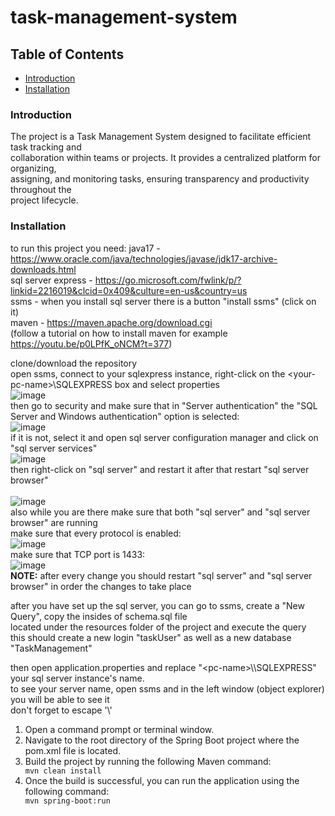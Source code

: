 # task-management-system


## Table of Contents

- [Introduction](#introduction)
- [Installation](#installation)

### Introduction <a id="introduction"></a>
The project is a Task Management System designed to facilitate efficient task tracking and<br>
collaboration within teams or projects. It provides a centralized platform for organizing, <br>
assigning, and monitoring tasks, ensuring transparency and productivity throughout the<br>
project lifecycle.
### Installation <a id="installation"></a>
to run this project you need:
java17 - https://www.oracle.com/java/technologies/javase/jdk17-archive-downloads.html <br>
sql server express - https://go.microsoft.com/fwlink/p/?linkid=2216019&clcid=0x409&culture=en-us&country=us <br>
ssms - when you install sql server there is a button "install ssms" (click on it) <br>
maven - https://maven.apache.org/download.cgi <br>
(follow a tutorial on how to install maven for example https://youtu.be/p0LPfK_oNCM?t=377)<br>

clone/download the repository<br>
open ssms, connect to your sqlexpress instance, right-click on the \<your-pc-name\>\\SQLEXPRESS box and select properties <br>
![image](https://github.com/mvatanasov18/task-management-system/assets/54852701/b52483dd-5eec-4769-8a06-2fc147f0e820)
<br>
then go to security and make sure that in "Server authentication" the "SQL Server and Windows authentication" option is selected:<br>
![image](https://github.com/mvatanasov18/task-management-system/assets/54852701/cd707c7f-7a38-4ca7-95b1-e856cc24e52a)
<br>if it is not, select it and open sql server configuration manager and click on "sql server services"<br>
![image](https://github.com/mvatanasov18/task-management-system/assets/54852701/c7c2cafe-d1b8-4424-ad98-da29b86a4878)
<br>
then right-click on "sql server" and restart it after that restart "sql server browser"<br> 
<br>
![image](https://github.com/mvatanasov18/task-management-system/assets/54852701/6681dcc3-98a2-4155-95af-153193882094)
<br>
also while you are there make sure that both  "sql server" and "sql server browser" are running<br>
make sure that every protocol is enabled:<br>
![image](https://github.com/mvatanasov18/task-management-system/assets/54852701/ed212ded-97af-48e4-87f9-d0733a78b02d)
<br>
make sure that TCP port is 1433:<br>
![image](https://github.com/mvatanasov18/task-management-system/assets/54852701/5f7c68e7-5cdc-42c8-a165-ece8227c9d9a)
<br>
**__NOTE:__** after every change you should restart "sql server" and "sql server browser" in order the changes to take place<br>

after you have set up the sql server, you can go to ssms, create a "New Query", copy the insides of schema.sql file <br>
located under the resources folder of the project and execute the query<br>
this should create a new login "taskUser" as well as a new database "TaskManagement"<br>

then open application.properties and replace "\<pc-name\>\\\\SQLEXPRESS" your sql server instance's name. <br>
to see your server name, open ssms and in the left window (object explorer) you will be able to see it<br>
don't forget to escape '\\'<br>

<ol>
  <li>Open a command prompt or terminal window.</li>
  <li>Navigate to the root directory of the Spring Boot project where the pom.xml file is located.</li>
  <li>Build the project by running the following Maven command:</li>
<code>mvn clean install</code><br>
  <li>Once the build is successful, you can run the application using the following command:</li>
<code>mvn spring-boot:run</code>
</ol>
